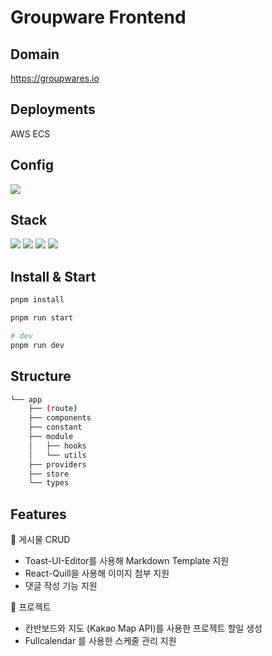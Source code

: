 # Groupware Frontend

## Domain

https://groupwares.io

## Deployments

AWS ECS

## Config

<img src="https://img.shields.io/badge/pnpm-f69220?style=for-the-badge&logo=pnpm&logoColor=white">

## Stack

<img src="https://img.shields.io/badge/TypeScript-3178c6?style=for-the-badge&logo=TypeScript&logoColor=white">
<img src="https://img.shields.io/badge/nextjs-000000?style=for-the-badge&logo=next.js&logoColor=white">
<img src="https://img.shields.io/badge/Redux-764abc?style=for-the-badge&logo=redux&logoColor=white">
<img src="https://img.shields.io/badge/tailwind-06b6d4?style=for-the-badge&logo=tailwindcss&logoColor=white">

## Install & Start

```bash
pnpm install

pnpm run start

# dev
pnpm run dev
```

## Structure

```bash
└── app
    ├── (route)
    ├── components
    ├── constant
    ├── module
    │   ├── hooks
    │   └── utils
    ├── providers
    ├── store
    └── types
```

## Features

📌 게시물 CRUD

- Toast-UI-Editor를 사용해 Markdown Template 지원
- React-Quill을 사용해 이미지 첨부 지원
- 댓글 작성 기능 지원

📌 프로젝트

- 칸반보드와 지도 (Kakao Map API)를 사용한 프로젝트 할일 생성
- Fullcalendar 를 사용한 스케줄 관리 지원
